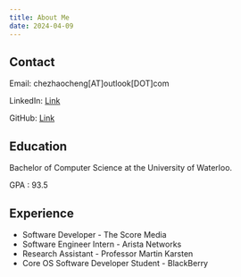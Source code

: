 ```yaml
---
title: About Me
date: 2024-04-09
---
```


## Contact

Email: chezhaocheng\[AT\]outlook\[DOT\]com

LinkedIn: [Link](https://www.linkedin.com/in/zhaocheng-che-960710138/)

GitHub: [Link](https://github.com/Darwin-Che)

## Education

Bachelor of Computer Science at the University of Waterloo.

GPA : 93.5

## Experience

- Software Developer - The Score Media
- Software Engineer Intern - Arista Networks
- Research Assistant - Professor Martin Karsten
- Core OS Software Developer Student - BlackBerry
